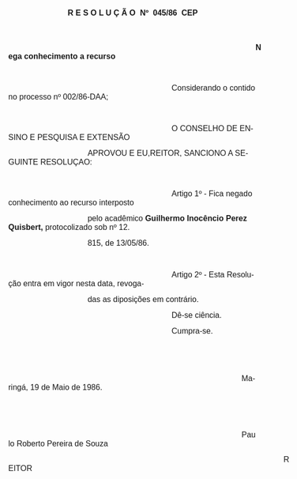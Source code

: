 <body lang=PT-BR style='tab-interval:36.0pt'>

<div class=Section1>

<p class=MsoNormal align=center style='text-align:center'><b style='mso-bidi-font-weight:
normal'><span style='font-size:12.0pt;font-family:Arial;mso-no-proof:yes'>R E S
O L U Ç Ã O <span style='mso-spacerun:yes'> </span>Nº <span
style='mso-spacerun:yes'> </span>045/86  CEP<o:p></o:p></span></b></p>

<p class=MsoNormal align=center style='text-align:center'><b style='mso-bidi-font-weight:
normal'><span style='font-size:12.0pt;font-family:Arial;mso-no-proof:yes'><o:p>&nbsp;</o:p></span></b></p>

<p class=MsoNormal style='text-indent:375.65pt'><b style='mso-bidi-font-weight:
normal'><span style='font-size:12.0pt;font-family:Arial;mso-no-proof:yes'>Nega
conhecimento a recurso<o:p></o:p></span></b></p>

<p class=MsoNormal><b style='mso-bidi-font-weight:normal'><span
style='font-size:12.0pt;font-family:Arial;mso-no-proof:yes'><o:p>&nbsp;</o:p></span></b></p>

<p class=MsoNormal style='text-indent:248.1pt'><span style='font-size:12.0pt;
font-family:Arial;mso-no-proof:yes'>Considerando o contido no processo nº
002/86-DAA;<o:p></o:p></span></p>

<p class=MsoNormal><span style='font-size:12.0pt;font-family:Arial;mso-no-proof:
yes'><o:p>&nbsp;</o:p></span></p>

<p class=MsoNormal style='text-indent:248.1pt'><span style='font-size:12.0pt;
font-family:Arial;mso-no-proof:yes'>O CONSELHO DE ENSINO E PESQUISA E EXTENSÃO <o:p></o:p></span></p>

<p class=MsoNormal style='text-indent:120.5pt'><span style='font-size:12.0pt;
font-family:Arial;mso-no-proof:yes'>APROVOU E EU,REITOR, SANCIONO A SEGUINTE
RESOLUÇAO:<o:p></o:p></span></p>

<p class=MsoNormal><span style='font-size:12.0pt;font-family:Arial;mso-no-proof:
yes'><o:p>&nbsp;</o:p></span></p>

<p class=MsoNormal style='text-indent:248.1pt'><span style='font-size:12.0pt;
font-family:Arial;mso-no-proof:yes'>Artigo 1º - Fica negado conhecimento ao
recurso interposto <o:p></o:p></span></p>

<p class=MsoNormal style='text-indent:120.5pt'><span style='font-size:12.0pt;
font-family:Arial;mso-no-proof:yes'>pelo acadêmico <b style='mso-bidi-font-weight:
normal'>Guilhermo Inocêncio Perez Quisbert, </b>protocolizado sob nº 12.<o:p></o:p></span></p>

<p class=MsoNormal style='text-indent:120.5pt'><span style='font-size:12.0pt;
font-family:Arial;mso-no-proof:yes'>815, de 13/05/86.<o:p></o:p></span></p>

<p class=MsoNormal><span style='font-size:12.0pt;font-family:Arial;mso-no-proof:
yes'><o:p>&nbsp;</o:p></span></p>

<p class=MsoNormal style='text-indent:248.1pt'><span style='font-size:12.0pt;
font-family:Arial;mso-no-proof:yes'>Artigo 2º - Esta Resolução entra em vigor
nesta data, revoga-<o:p></o:p></span></p>

<p class=MsoNormal style='text-indent:120.5pt'><span style='font-size:12.0pt;
font-family:Arial;mso-no-proof:yes'>das as diposições em contrário.<o:p></o:p></span></p>

<p class=MsoNormal style='text-indent:248.1pt'><span style='font-size:12.0pt;
font-family:Arial;mso-no-proof:yes'>Dê-se ciência.<o:p></o:p></span></p>

<p class=MsoNormal style='text-indent:248.1pt'><span style='font-size:12.0pt;
font-family:Arial;mso-no-proof:yes'>Cumpra-se.<o:p></o:p></span></p>

<p class=MsoNormal><span style='font-size:12.0pt;font-family:Arial;mso-no-proof:
yes'><o:p>&nbsp;</o:p></span></p>

<p class=MsoNormal><span style='font-size:12.0pt;font-family:Arial;mso-no-proof:
yes'><o:p>&nbsp;</o:p></span></p>

<p class=MsoNormal style='text-indent:354.4pt'><span style='font-size:12.0pt;
font-family:Arial;mso-no-proof:yes'>Maringá, 19 de Maio de 1986.<o:p></o:p></span></p>

<p class=MsoNormal><span style='font-size:12.0pt;font-family:Arial;mso-no-proof:
yes'><o:p>&nbsp;</o:p></span></p>

<p class=MsoNormal><span style='font-size:12.0pt;font-family:Arial;mso-no-proof:
yes'><o:p>&nbsp;</o:p></span></p>

<p class=MsoNormal style='text-indent:354.4pt'><span style='font-size:12.0pt;
font-family:Arial;mso-no-proof:yes'>Paulo Roberto Pereira de Souza<o:p></o:p></span></p>

<p class=MsoNormal style='text-indent:418.2pt'><span style='font-size:12.0pt;
font-family:Arial;mso-no-proof:yes'>REITOR<o:p></o:p></span></p>

</div>

</body>
